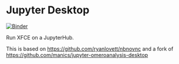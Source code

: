 # Jupyter Desktop
[![Binder](https://mybinder.org/badge_logo.svg)](https://mybinder.org/v2/gh/yuvipanda/jupyter-desktop/master?urlpath=desktop)

Run XFCE on a JupyterHub.

This is based on https://github.com/ryanlovett/nbnovnc and a fork of https://github.com/manics/jupyter-omeroanalysis-desktop
